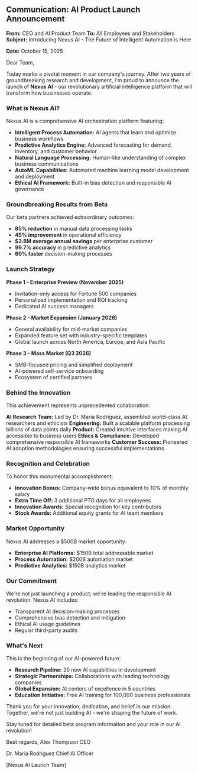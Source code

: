## Communication: AI Product Launch Announcement

**From:** CEO and AI Product Team
**To:** All Employees and Stakeholders
**Subject:** Introducing Nexus AI - The Future of Intelligent Automation is Here

**Date:** October 15, 2025

Dear Team,

Today marks a pivotal moment in our company's journey. After two years of groundbreaking research and development, I'm proud to announce the launch of **Nexus AI** - our revolutionary artificial intelligence platform that will transform how businesses operate.

### What is Nexus AI?

Nexus AI is a comprehensive AI orchestration platform featuring:

- **Intelligent Process Automation:** AI agents that learn and optimize business workflows
- **Predictive Analytics Engine:** Advanced forecasting for demand, inventory, and customer behavior
- **Natural Language Processing:** Human-like understanding of complex business communications
- **AutoML Capabilities:** Automated machine learning model development and deployment
- **Ethical AI Framework:** Built-in bias detection and responsible AI governance

### Groundbreaking Results from Beta

Our beta partners achieved extraordinary outcomes:
- **85% reduction** in manual data processing tasks
- **45% improvement** in operational efficiency
- **$3.8M average annual savings** per enterprise customer
- **99.7% accuracy** in predictive analytics
- **60% faster** decision-making processes

### Launch Strategy

**Phase 1 - Enterprise Preview (November 2025)**
- Invitation-only access for Fortune 500 companies
- Personalized implementation and ROI tracking
- Dedicated AI success managers

**Phase 2 - Market Expansion (January 2026)**
- General availability for mid-market companies
- Expanded feature set with industry-specific templates
- Global launch across North America, Europe, and Asia Pacific

**Phase 3 - Mass Market (Q3 2026)**
- SMB-focused pricing and simplified deployment
- AI-powered self-service onboarding
- Ecosystem of certified partners

### Behind the Innovation

This achievement represents unprecedented collaboration:

**AI Research Team:** Led by Dr. Maria Rodriguez, assembled world-class AI researchers and ethicists
**Engineering:** Built a scalable platform processing billions of data points daily
**Product:** Created intuitive interfaces making AI accessible to business users
**Ethics & Compliance:** Developed comprehensive responsible AI frameworks
**Customer Success:** Pioneered AI adoption methodologies ensuring successful implementations

### Recognition and Celebration

To honor this monumental accomplishment:
- **Innovation Bonus:** Company-wide bonus equivalent to 10% of monthly salary
- **Extra Time Off:** 3 additional PTO days for all employees
- **Innovation Awards:** Special recognition for key contributors
- **Stock Awards:** Additional equity grants for AI team members

### Market Opportunity

Nexus AI addresses a $500B market opportunity:
- **Enterprise AI Platforms:** $150B total addressable market
- **Process Automation:** $200B automation market
- **Predictive Analytics:** $150B analytics market

### Our Commitment

We're not just launching a product; we're leading the responsible AI revolution. Nexus AI includes:
- Transparent AI decision-making processes
- Comprehensive bias detection and mitigation
- Ethical AI usage guidelines
- Regular third-party audits

### What's Next

This is the beginning of our AI-powered future:
- **Research Pipeline:** 20 new AI capabilities in development
- **Strategic Partnerships:** Collaborations with leading technology companies
- **Global Expansion:** AI centers of excellence in 5 countries
- **Education Initiative:** Free AI training for 100,000 business professionals

Thank you for your innovation, dedication, and belief in our mission. Together, we're not just building AI - we're shaping the future of work.

Stay tuned for detailed beta program information and your role in our AI revolution!

Best regards,
Alex Thompson
CEO

Dr. Maria Rodriguez
Chief AI Officer

[Nexus AI Launch Team]
